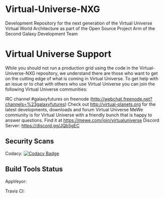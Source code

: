 # Virtual-Universe-NXG
Development Repository for the next generation of the Virtual Universe Virtual World Architecture as part of the Open Source Project Arm of the Second Galaxy Development Team

# Virtual Universe Support
While you should not run a production grid using the code in the Virtual-Universe-NXG repository, we understand there are those who want to get on the cutting edge of what is coming in Virtual Universe.  To get help with an issue or to chat with others who use Virtual Universe you can join the following Virtual Universe communities:

IRC channel #galaxyfutures on freenode (http://webchat.freenode.net?channels=%23galaxyfutures)
Check out http://virtual-planets.org for the latest developments, downloads and forum
Virtual Universe MeWe community is for Virtual Universe with a friendly bunch that is happy to answer questions. Find it at https://mewe.com/join/virtualuniverse
Discord Server: https://discord.gg/JQb5gEC

## Security Scans

Codacy: [![Codacy Badge](https://api.codacy.com/project/badge/Grade/3d3ffbe13c42415b8fc039c65d992b9c)](https://www.codacy.com/app/Virtual-Universe/Virtual-Universe-NXG?utm_source=github.com&amp;utm_medium=referral&amp;utm_content=Virtual-Universe/Virtual-Universe-NXG&amp;utm_campaign=Badge_Grade)

## Build Tools Status

AppVeyor:

Travis CI:
